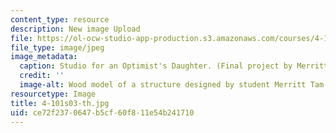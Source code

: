 ```yaml
---
content_type: resource
description: New image Upload
file: https://ol-ocw-studio-app-production.s3.amazonaws.com/courses/4-101-experiencing-architecture-studio-spring-2003/ce72f2370647b5cf60f811e54b241710_4-101s03-th.jpg
file_type: image/jpeg
image_metadata:
  caption: Studio for an Optimist's Daughter. (Final project by Merritt Tam.)
  credit: ''
  image-alt: Wood model of a structure designed by student Merritt Tam.
resourcetype: Image
title: 4-101s03-th.jpg
uid: ce72f237-0647-b5cf-60f8-11e54b241710
---
```

